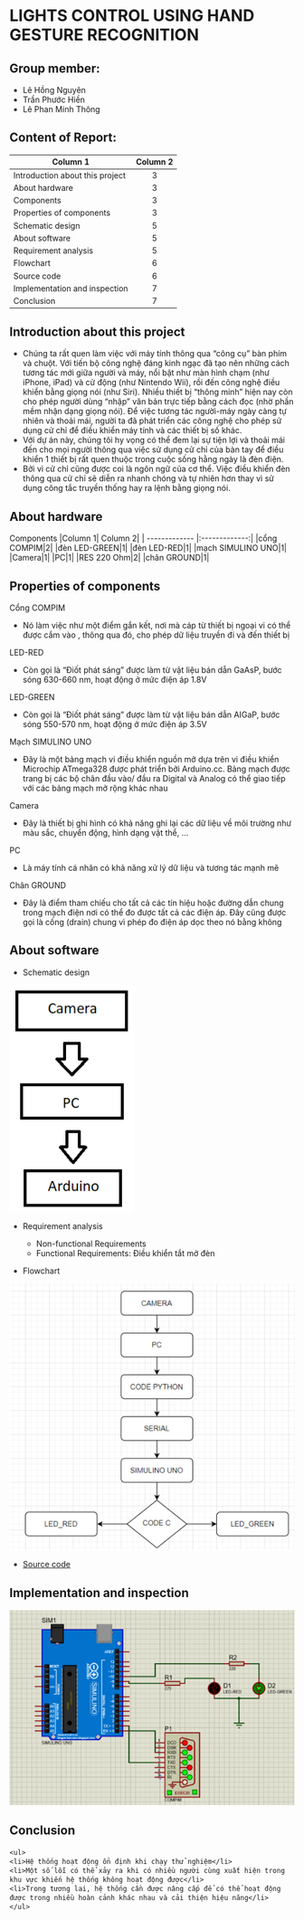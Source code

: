 # LIGHTS CONTROL USING HAND GESTURE RECOGNITION

## Group member:
- Lê Hồng Nguyên
- Trần Phước Hiền
- Lê Phan Minh Thông

## Content of Report:
|Column 1| Column 2|
| ------------- |:-------------:|
|Introduction about this project|3|
|About hardware|3|
|Components|3|
|Properties of components|3|
|Schematic design|5|
|About software|5|
|Requirement analysis|5|
|Flowchart|6|
|Source code|6|
|Implementation and inspection|7|
|Conclusion|7|

## Introduction about this project
- Chúng ta rất quen làm việc với máy tính thông qua “công cụ” bàn phím và chuột. Với tiến bộ công nghệ đáng kinh ngạc đã tạo nên những cách tương tác mới giữa người và máy, nổi bật như màn hình chạm (như iPhone, iPad) và cử động (như Nintendo Wii), rồi đến công nghệ điều khiển bằng giọng nói (như Siri). Nhiều thiết bị “thông minh” hiện nay còn cho phép người dùng “nhập” văn bản trực tiếp bằng cách đọc (nhờ phần mềm nhận dạng giọng nói). Để việc tương tác người-máy ngày càng tự nhiên và thoải mái, người ta đã phát triển các công nghệ cho phép sử dụng cử chỉ để điều khiển máy tính và các thiết bị số khác.
- Với dự án này, chúng tôi hy vọng có thể đem lại sự tiện lợi và thoải mái đến cho mọi người thông qua việc sử dụng cử chỉ của bàn tay để điều khiển 1 thiết bị rất quen thuộc trong cuộc sống hằng ngày là đèn điện. 
- Bởi vì cử chỉ cũng được coi là ngôn ngữ của cơ thể. Việc điều khiển đèn thông qua cử chỉ sẽ diễn ra nhanh chóng và tự nhiên hơn thay vì sử dụng công tắc truyền thống hay ra lệnh bằng giọng nói.

## About hardware
Components
|Column 1| Column 2|
| ------------- |:-------------:|
|cổng COMPIM|2|
|đèn LED-GREEN|1|
|đèn LED-RED|1|
|mạch SIMULINO UNO|1|
|Camera|1|
|PC|1|
|RES 220 Ohm|2|
|chân GROUND|1|

## Properties of components

Cổng COMPIM
- Nó làm việc như một điểm gắn kết, nơi mà cáp từ thiết bị ngoại vi có thể được cắm vào , thông qua đó, cho phép dữ liệu truyền đi và đến thiết bị

LED-RED
- Còn gọi là “Điốt phát sáng” được làm từ vật liệu bán dẫn GaAsP, bước sóng 630-660 nm, hoạt động ở mức điện áp 1.8V

LED-GREEN
- Còn gọi là “Điốt phát sáng” được làm từ vật liệu bán dẫn AIGaP, bước sóng 550-570 nm, hoạt động ở mức điện áp 3.5V

Mạch SIMULINO UNO
- Đây là một bảng mạch vi điều khiển nguồn mở dựa trên vi điều khiển Microchip ATmega328 được phát triển bởi Arduino.cc. Bảng mạch được trang bị các bộ chân đầu vào/ đầu ra Digital và Analog có thể giao tiếp với các bảng mạch mở rộng khác nhau

Camera
- Đây là thiết bị ghi hình có khả năng ghi lại các dữ liệu về môi trường như màu sắc, chuyển động, hình dạng vật thể, …

PC
- Là máy tính cá nhân có khả năng xử lý dữ liệu và tương tác mạnh mẽ

Chân GROUND
- Đây là điểm tham chiếu cho tất cả các tín hiệu hoặc đường dẫn chung trong mạch điện nơi có thể đo được tất cả các điện áp. Đây cũng được gọi là cống (drain) chung vì phép đo điện áp dọc theo nó bằng không

## About software
- Schematic design
<img src="https://github.com/hienlu2010vn/pythonLedController/blob/main/Images/Schematic%20design.png">

- Requirement analysis
	<ul>
	<li>Non-functional Requirements</li>
	<li>Functional Requirements: Điều khiển tắt mở đèn</li>
	</ul>

- Flowchart
<img src="https://github.com/hienlu2010vn/pythonLedController/blob/main/Images/Flowchart.png">


- [Source code](https://github.com/hienlu2010vn/pythonLedController)

## Implementation and inspection
<img src="https://github.com/hienlu2010vn/pythonLedController/blob/main/Images/Implementation%20and%20inspection.png">

## Conclusion
	<ul>
	<li>Hệ thống hoạt động ổn định khi chạy thử nghiệm</li>
	<li>Một số lỗi có thể xảy ra khi có nhiều người cùng xuất hiện trong khu vực khiến hệ thống không hoạt động được</li>
	<li>Trong tương lai, hệ thống cần được nâng cấp để có thể hoạt động được trong nhiều hoàn cảnh khác nhau và cải thiện hiệu năng</li>
	</ul>


